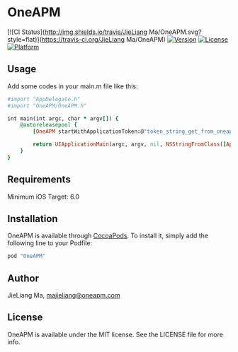 # OneAPM

[![CI Status](http://img.shields.io/travis/JieLiang Ma/OneAPM.svg?style=flat)](https://travis-ci.org/JieLiang Ma/OneAPM)
[![Version](https://img.shields.io/cocoapods/v/OneAPM.svg?style=flat)](http://cocoapods.org/pods/OneAPM)
[![License](https://img.shields.io/cocoapods/l/OneAPM.svg?style=flat)](http://cocoapods.org/pods/OneAPM)
[![Platform](https://img.shields.io/cocoapods/p/OneAPM.svg?style=flat)](http://cocoapods.org/pods/OneAPM)

## Usage

Add some codes in your main.m file like this:

```ruby
#import "AppDelegate.h"
#import "OneAPM/OneAPM.h"

int main(int argc, char * argv[]) {
    @autoreleasepool {
    	[OneAPM startWithApplicationToken:@"token_string_get_from_oneapm"];

        return UIApplicationMain(argc, argv, nil, NSStringFromClass([AppDelegate class]));
    }
}

```

## Requirements

Minimum iOS Target: 6.0

## Installation

OneAPM is available through [CocoaPods](http://cocoapods.org). To install
it, simply add the following line to your Podfile:

```ruby
pod "OneAPM"
```

## Author

JieLiang Ma, majieliang@oneapm.com

## License

OneAPM is available under the MIT license. See the LICENSE file for more info.
